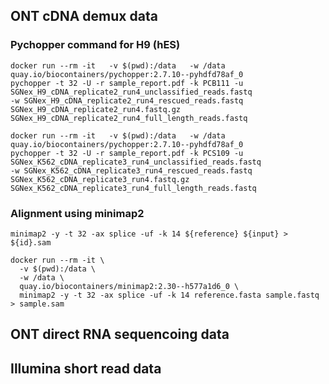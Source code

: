 ## ONT cDNA demux data

### Pychopper command for H9 (hES)
```
docker run --rm -it   -v $(pwd):/data   -w /data   quay.io/biocontainers/pychopper:2.7.10--pyhdfd78af_0
pychopper -t 32 -U -r sample_report.pdf -k PCB111 -u SGNex_H9_cDNA_replicate2_run4_unclassified_reads.fastq
-w SGNex_H9_cDNA_replicate2_run4_rescued_reads.fastq SGNex_H9_cDNA_replicate2_run4.fastq.gz SGNex_H9_cDNA_replicate2_run4_full_length_reads.fastq
```

```
docker run --rm -it   -v $(pwd):/data   -w /data   quay.io/biocontainers/pychopper:2.7.10--pyhdfd78af_0
pychopper -t 32 -U -r sample_report.pdf -k PCS109 -u SGNex_K562_cDNA_replicate3_run4_unclassified_reads.fastq
-w SGNex_K562_cDNA_replicate3_run4_rescued_reads.fastq SGNex_K562_cDNA_replicate3_run4.fastq.gz SGNex_K562_cDNA_replicate3_run4_full_length_reads.fastq 
```

### Alignment using minimap2

```
minimap2 -y -t 32 -ax splice -uf -k 14 ${reference} ${input} > ${id}.sam
```

```
docker run --rm -it \
  -v $(pwd):/data \
  -w /data \
  quay.io/biocontainers/minimap2:2.30--h577a1d6_0 \
  minimap2 -y -t 32 -ax splice -uf -k 14 reference.fasta sample.fastq > sample.sam
```

## ONT direct RNA sequencoing data

## Illumina short read data

